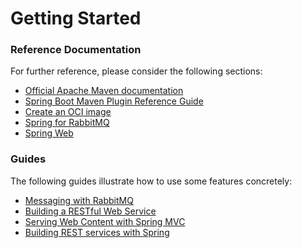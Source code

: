 # Getting Started

### Reference Documentation
For further reference, please consider the following sections:

* [Official Apache Maven documentation](https://maven.apache.org/guides/index.html)
* [Spring Boot Maven Plugin Reference Guide](https://docs.spring.io/spring-boot/docs/3.3.0-SNAPSHOT/maven-plugin/reference/html/)
* [Create an OCI image](https://docs.spring.io/spring-boot/docs/3.3.0-SNAPSHOT/maven-plugin/reference/html/#build-image)
* [Spring for RabbitMQ](https://docs.spring.io/spring-boot/docs/3.3.0-SNAPSHOT/reference/htmlsingle/index.html#messaging.amqp)
* [Spring Web](https://docs.spring.io/spring-boot/docs/3.3.0-SNAPSHOT/reference/htmlsingle/index.html#web)

### Guides
The following guides illustrate how to use some features concretely:

* [Messaging with RabbitMQ](https://spring.io/guides/gs/messaging-rabbitmq/)
* [Building a RESTful Web Service](https://spring.io/guides/gs/rest-service/)
* [Serving Web Content with Spring MVC](https://spring.io/guides/gs/serving-web-content/)
* [Building REST services with Spring](https://spring.io/guides/tutorials/rest/)

